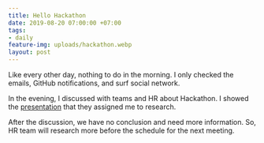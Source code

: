 ```yaml
---
title: Hello Hackathon
date: 2019-08-20 07:00:00 +07:00
tags:
- daily
feature-img: uploads/hackathon.webp
layout: post
---
```


Like every other day, nothing to do in the morning. 
I only checked the emails, GitHub notifications, and surf social network.

In the evening, I discussed with teams and HR about Hackathon. 
I showed the [presentation](https://docs.google.com/presentation/d/1EyEEpHazr-GofrKt1GSXV3bwQmhJYyFq5VDYKrqWM1E) that they assigned me to research.

After the discussion, we have no conclusion and need more information. 
So, HR team will research more before the schedule for the next meeting.
